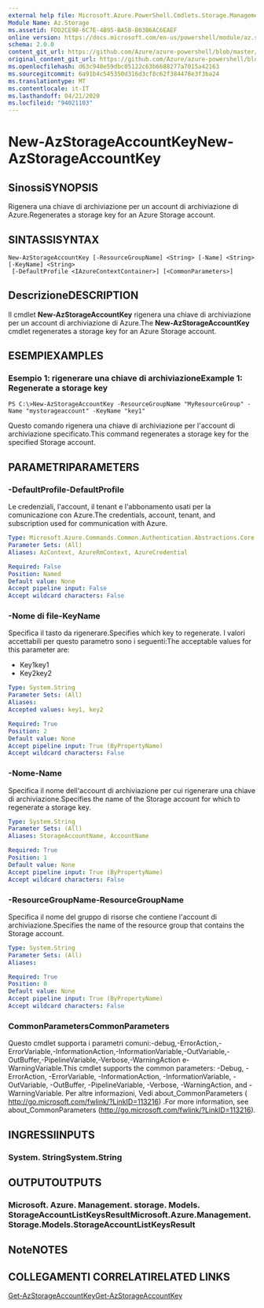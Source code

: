 ```yaml
---
external help file: Microsoft.Azure.PowerShell.Cmdlets.Storage.Management.dll-Help.xml
Module Name: Az.Storage
ms.assetid: FDD2CE98-6C7E-4B95-BA5B-B03B6AC6EAEF
online version: https://docs.microsoft.com/en-us/powershell/module/az.storage/new-azstorageaccountkey
schema: 2.0.0
content_git_url: https://github.com/Azure/azure-powershell/blob/master/src/Storage/Storage.Management/help/New-AzStorageAccountKey.md
original_content_git_url: https://github.com/Azure/azure-powershell/blob/master/src/Storage/Storage.Management/help/New-AzStorageAccountKey.md
ms.openlocfilehash: d63c948e59dbc05122c63b6688277a7015a42163
ms.sourcegitcommit: 6a91b4c545350d316d3cf8c62f384478e3f3ba24
ms.translationtype: MT
ms.contentlocale: it-IT
ms.lasthandoff: 04/21/2020
ms.locfileid: "94021103"
---
```

# <span data-ttu-id="9b170-101">New-AzStorageAccountKey</span><span class="sxs-lookup"><span data-stu-id="9b170-101">New-AzStorageAccountKey</span></span>

## <span data-ttu-id="9b170-102">Sinossi</span><span class="sxs-lookup"><span data-stu-id="9b170-102">SYNOPSIS</span></span>
<span data-ttu-id="9b170-103">Rigenera una chiave di archiviazione per un account di archiviazione di Azure.</span><span class="sxs-lookup"><span data-stu-id="9b170-103">Regenerates a storage key for an Azure Storage account.</span></span>

## <span data-ttu-id="9b170-104">SINTASSI</span><span class="sxs-lookup"><span data-stu-id="9b170-104">SYNTAX</span></span>

```
New-AzStorageAccountKey [-ResourceGroupName] <String> [-Name] <String> [-KeyName] <String>
 [-DefaultProfile <IAzureContextContainer>] [<CommonParameters>]
```

## <span data-ttu-id="9b170-105">Descrizione</span><span class="sxs-lookup"><span data-stu-id="9b170-105">DESCRIPTION</span></span>
<span data-ttu-id="9b170-106">Il cmdlet **New-AzStorageAccountKey** rigenera una chiave di archiviazione per un account di archiviazione di Azure.</span><span class="sxs-lookup"><span data-stu-id="9b170-106">The **New-AzStorageAccountKey** cmdlet regenerates a storage key for an Azure Storage account.</span></span>

## <span data-ttu-id="9b170-107">ESEMPI</span><span class="sxs-lookup"><span data-stu-id="9b170-107">EXAMPLES</span></span>

### <span data-ttu-id="9b170-108">Esempio 1: rigenerare una chiave di archiviazione</span><span class="sxs-lookup"><span data-stu-id="9b170-108">Example 1: Regenerate a storage key</span></span>
```
PS C:\>New-AzStorageAccountKey -ResourceGroupName "MyResourceGroup" -Name "mystorageaccount" -KeyName "key1"
```

<span data-ttu-id="9b170-109">Questo comando rigenera una chiave di archiviazione per l'account di archiviazione specificato.</span><span class="sxs-lookup"><span data-stu-id="9b170-109">This command regenerates a storage key for the specified Storage account.</span></span>

## <span data-ttu-id="9b170-110">PARAMETRI</span><span class="sxs-lookup"><span data-stu-id="9b170-110">PARAMETERS</span></span>

### <span data-ttu-id="9b170-111">-DefaultProfile</span><span class="sxs-lookup"><span data-stu-id="9b170-111">-DefaultProfile</span></span>
<span data-ttu-id="9b170-112">Le credenziali, l'account, il tenant e l'abbonamento usati per la comunicazione con Azure.</span><span class="sxs-lookup"><span data-stu-id="9b170-112">The credentials, account, tenant, and subscription used for communication with Azure.</span></span>

```yaml
Type: Microsoft.Azure.Commands.Common.Authentication.Abstractions.Core.IAzureContextContainer
Parameter Sets: (All)
Aliases: AzContext, AzureRmContext, AzureCredential

Required: False
Position: Named
Default value: None
Accept pipeline input: False
Accept wildcard characters: False
```

### <span data-ttu-id="9b170-113">-Nome di file</span><span class="sxs-lookup"><span data-stu-id="9b170-113">-KeyName</span></span>
<span data-ttu-id="9b170-114">Specifica il tasto da rigenerare.</span><span class="sxs-lookup"><span data-stu-id="9b170-114">Specifies which key to regenerate.</span></span>
<span data-ttu-id="9b170-115">I valori accettabili per questo parametro sono i seguenti:</span><span class="sxs-lookup"><span data-stu-id="9b170-115">The acceptable values for this parameter are:</span></span>
- <span data-ttu-id="9b170-116">Key1</span><span class="sxs-lookup"><span data-stu-id="9b170-116">key1</span></span>
- <span data-ttu-id="9b170-117">Key2</span><span class="sxs-lookup"><span data-stu-id="9b170-117">key2</span></span>

```yaml
Type: System.String
Parameter Sets: (All)
Aliases:
Accepted values: key1, key2

Required: True
Position: 2
Default value: None
Accept pipeline input: True (ByPropertyName)
Accept wildcard characters: False
```

### <span data-ttu-id="9b170-118">-Nome</span><span class="sxs-lookup"><span data-stu-id="9b170-118">-Name</span></span>
<span data-ttu-id="9b170-119">Specifica il nome dell'account di archiviazione per cui rigenerare una chiave di archiviazione.</span><span class="sxs-lookup"><span data-stu-id="9b170-119">Specifies the name of the Storage account for which to regenerate a storage key.</span></span>

```yaml
Type: System.String
Parameter Sets: (All)
Aliases: StorageAccountName, AccountName

Required: True
Position: 1
Default value: None
Accept pipeline input: True (ByPropertyName)
Accept wildcard characters: False
```

### <span data-ttu-id="9b170-120">-ResourceGroupName</span><span class="sxs-lookup"><span data-stu-id="9b170-120">-ResourceGroupName</span></span>
<span data-ttu-id="9b170-121">Specifica il nome del gruppo di risorse che contiene l'account di archiviazione.</span><span class="sxs-lookup"><span data-stu-id="9b170-121">Specifies the name of the resource group that contains the Storage account.</span></span>

```yaml
Type: System.String
Parameter Sets: (All)
Aliases:

Required: True
Position: 0
Default value: None
Accept pipeline input: True (ByPropertyName)
Accept wildcard characters: False
```

### <span data-ttu-id="9b170-122">CommonParameters</span><span class="sxs-lookup"><span data-stu-id="9b170-122">CommonParameters</span></span>
<span data-ttu-id="9b170-123">Questo cmdlet supporta i parametri comuni:-debug,-ErrorAction,-ErrorVariable,-InformationAction,-InformationVariable,-OutVariable,-OutBuffer,-PipelineVariable,-Verbose,-WarningAction e-WarningVariable.</span><span class="sxs-lookup"><span data-stu-id="9b170-123">This cmdlet supports the common parameters: -Debug, -ErrorAction, -ErrorVariable, -InformationAction, -InformationVariable, -OutVariable, -OutBuffer, -PipelineVariable, -Verbose, -WarningAction, and -WarningVariable.</span></span> <span data-ttu-id="9b170-124">Per altre informazioni, Vedi about_CommonParameters ( http://go.microsoft.com/fwlink/?LinkID=113216) .</span><span class="sxs-lookup"><span data-stu-id="9b170-124">For more information, see about_CommonParameters (http://go.microsoft.com/fwlink/?LinkID=113216).</span></span>

## <span data-ttu-id="9b170-125">INGRESSI</span><span class="sxs-lookup"><span data-stu-id="9b170-125">INPUTS</span></span>

### <span data-ttu-id="9b170-126">System. String</span><span class="sxs-lookup"><span data-stu-id="9b170-126">System.String</span></span>

## <span data-ttu-id="9b170-127">OUTPUT</span><span class="sxs-lookup"><span data-stu-id="9b170-127">OUTPUTS</span></span>

### <span data-ttu-id="9b170-128">Microsoft. Azure. Management. storage. Models. StorageAccountListKeysResult</span><span class="sxs-lookup"><span data-stu-id="9b170-128">Microsoft.Azure.Management.Storage.Models.StorageAccountListKeysResult</span></span>

## <span data-ttu-id="9b170-129">Note</span><span class="sxs-lookup"><span data-stu-id="9b170-129">NOTES</span></span>

## <span data-ttu-id="9b170-130">COLLEGAMENTI CORRELATI</span><span class="sxs-lookup"><span data-stu-id="9b170-130">RELATED LINKS</span></span>

[<span data-ttu-id="9b170-131">Get-AzStorageAccountKey</span><span class="sxs-lookup"><span data-stu-id="9b170-131">Get-AzStorageAccountKey</span></span>](./Get-AzStorageAccountKey.md)
